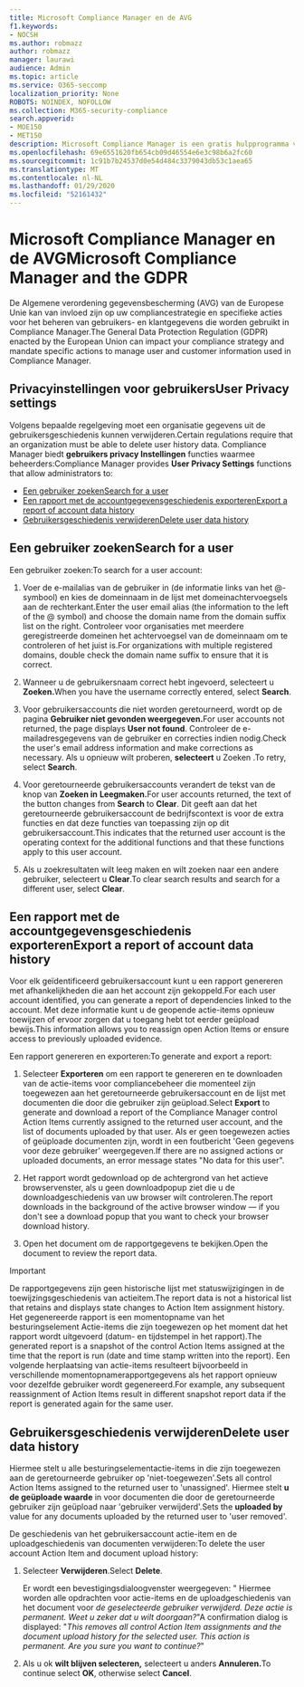 ```yaml
---
title: Microsoft Compliance Manager en de AVG
f1.keywords:
- NOCSH
ms.author: robmazz
author: robmazz
manager: laurawi
audience: Admin
ms.topic: article
ms.service: O365-seccomp
localization_priority: None
ROBOTS: NOINDEX, NOFOLLOW
ms.collection: M365-security-compliance
search.appverid:
- MOE150
- MET150
description: Microsoft Compliance Manager is een gratis hulpprogramma voor risicoanalyse op basis van werkstroom in de Microsoft Service Trust Portal. Met Compliance Manager kunt u nalevingsactiviteiten met betrekking tot Microsoft-cloudservices bijhouden, toewijzen en controleren.
ms.openlocfilehash: 69e6551620fb654cb09d46554e6e3c98b6a2fc60
ms.sourcegitcommit: 1c91b7b24537d0e54d484c3379043db53c1aea65
ms.translationtype: MT
ms.contentlocale: nl-NL
ms.lasthandoff: 01/29/2020
ms.locfileid: "52161432"
---
```

# <a name="microsoft-compliance-manager-and-the-gdpr"></a><span data-ttu-id="d698c-104">Microsoft Compliance Manager en de AVG</span><span class="sxs-lookup"><span data-stu-id="d698c-104">Microsoft Compliance Manager and the GDPR</span></span>

<span data-ttu-id="d698c-105">De Algemene verordening gegevensbescherming (AVG) van de Europese Unie kan van invloed zijn op uw compliancestrategie en specifieke acties voor het beheren van gebruikers- en klantgegevens die worden gebruikt in Compliance Manager.</span><span class="sxs-lookup"><span data-stu-id="d698c-105">The General Data Protection Regulation (GDPR) enacted by the European Union can impact your compliance strategy and mandate specific actions to manage user and customer information used in Compliance Manager.</span></span>

## <a name="user-privacy-settings"></a><span data-ttu-id="d698c-106">Privacyinstellingen voor gebruikers</span><span class="sxs-lookup"><span data-stu-id="d698c-106">User Privacy settings</span></span>

<span data-ttu-id="d698c-107">Volgens bepaalde regelgeving moet een organisatie gegevens uit de gebruikersgeschiedenis kunnen verwijderen.</span><span class="sxs-lookup"><span data-stu-id="d698c-107">Certain regulations require that an organization must be able to delete user history data.</span></span> <span data-ttu-id="d698c-108">Compliance Manager biedt **gebruikers privacy Instellingen** functies waarmee beheerders:</span><span class="sxs-lookup"><span data-stu-id="d698c-108">Compliance Manager provides **User Privacy Settings** functions that allow administrators to:</span></span>
  
- [<span data-ttu-id="d698c-109">Een gebruiker zoeken</span><span class="sxs-lookup"><span data-stu-id="d698c-109">Search for a user</span></span>](#search-for-a-user)
- [<span data-ttu-id="d698c-110">Een rapport met de accountgegevensgeschiedenis exporteren</span><span class="sxs-lookup"><span data-stu-id="d698c-110">Export a report of account data history</span></span>](#export-a-report-of-account-data-history)
- [<span data-ttu-id="d698c-111">Gebruikersgeschiedenis verwijderen</span><span class="sxs-lookup"><span data-stu-id="d698c-111">Delete user data history</span></span>](#delete-user-data-history)
  
## <a name="search-for-a-user"></a><span data-ttu-id="d698c-112">Een gebruiker zoeken</span><span class="sxs-lookup"><span data-stu-id="d698c-112">Search for a user</span></span>

<span data-ttu-id="d698c-113">Een gebruiker zoeken:</span><span class="sxs-lookup"><span data-stu-id="d698c-113">To search for a user account:</span></span>
  
1. <span data-ttu-id="d698c-114">Voer de e-mailalias van de gebruiker in (de informatie links van het @-symbool) en kies de domeinnaam in de lijst met domeinachtervoegsels aan de rechterkant.</span><span class="sxs-lookup"><span data-stu-id="d698c-114">Enter the user email alias (the information to the left of the @ symbol) and choose the domain name from the  domain suffix list on the right.</span></span> <span data-ttu-id="d698c-115">Controleer voor organisaties met meerdere geregistreerde domeinen het achtervoegsel van de domeinnaam om te controleren of het juist is.</span><span class="sxs-lookup"><span data-stu-id="d698c-115">For organizations with multiple registered domains, double check the domain name suffix to ensure that it is correct.</span></span>

2. <span data-ttu-id="d698c-116">Wanneer u de gebruikersnaam correct hebt ingevoerd, selecteert u **Zoeken.**</span><span class="sxs-lookup"><span data-stu-id="d698c-116">When you have the username correctly entered, select **Search**.</span></span>

3. <span data-ttu-id="d698c-117">Voor gebruikersaccounts die niet worden geretourneerd, wordt op de pagina **Gebruiker niet gevonden weergegeven.**</span><span class="sxs-lookup"><span data-stu-id="d698c-117">For user accounts not returned, the page displays **User not found**.</span></span> <span data-ttu-id="d698c-118">Controleer de e-mailadresgegevens van de gebruiker en correcties indien nodig.</span><span class="sxs-lookup"><span data-stu-id="d698c-118">Check the user's email address information and make corrections as necessary.</span></span> <span data-ttu-id="d698c-119">Als u opnieuw wilt proberen, **selecteert** u Zoeken .</span><span class="sxs-lookup"><span data-stu-id="d698c-119">To retry, select **Search**.</span></span>

4. <span data-ttu-id="d698c-120">Voor geretourneerde gebruikersaccounts verandert de tekst van de knop van **Zoeken in** **Leegmaken.**</span><span class="sxs-lookup"><span data-stu-id="d698c-120">For user accounts returned, the text of the button changes from **Search** to **Clear**.</span></span> <span data-ttu-id="d698c-121">Dit geeft aan dat het geretourneerde gebruikersaccount de bedrijfscontext is voor de extra functies en dat deze functies van toepassing zijn op dit gebruikersaccount.</span><span class="sxs-lookup"><span data-stu-id="d698c-121">This indicates that the returned user account is the operating context for the additional functions and that these functions apply to this user account.</span></span>

5. <span data-ttu-id="d698c-122">Als u zoekresultaten wilt leeg maken en wilt zoeken naar een andere gebruiker, selecteert u **Clear**.</span><span class="sxs-lookup"><span data-stu-id="d698c-122">To clear search results and search for a different user, select **Clear**.</span></span>

## <a name="export-a-report-of-account-data-history"></a><span data-ttu-id="d698c-123">Een rapport met de accountgegevensgeschiedenis exporteren</span><span class="sxs-lookup"><span data-stu-id="d698c-123">Export a report of account data history</span></span>

<span data-ttu-id="d698c-124">Voor elk geïdentificeerd gebruikersaccount kunt u een rapport genereren met afhankelijkheden die aan het account zijn gekoppeld.</span><span class="sxs-lookup"><span data-stu-id="d698c-124">For each user account identified, you can generate a report of dependencies linked to the account.</span></span> <span data-ttu-id="d698c-125">Met deze informatie kunt u de geopende actie-items opnieuw toewijzen of ervoor zorgen dat u toegang hebt tot eerder geüpload bewijs.</span><span class="sxs-lookup"><span data-stu-id="d698c-125">This information allows you to reassign open Action Items or ensure access to previously uploaded evidence.</span></span>
  
 <span data-ttu-id="d698c-126">Een rapport genereren en exporteren:</span><span class="sxs-lookup"><span data-stu-id="d698c-126">To generate and export a report:</span></span>
  
1. <span data-ttu-id="d698c-127">Selecteer **Exporteren** om een rapport te genereren en te downloaden van de actie-items voor compliancebeheer die momenteel zijn toegewezen aan het geretourneerde gebruikersaccount en de lijst met documenten die door die gebruiker zijn geüpload.</span><span class="sxs-lookup"><span data-stu-id="d698c-127">Select **Export** to generate and download a report of the Compliance Manager control Action Items currently assigned to the returned user account, and the list of documents uploaded by that user.</span></span> <span data-ttu-id="d698c-128">Als er geen toegewezen acties of geüploade documenten zijn, wordt in een foutbericht 'Geen gegevens voor deze gebruiker' weergegeven.</span><span class="sxs-lookup"><span data-stu-id="d698c-128">If there are no assigned actions or uploaded documents, an error message states "No data for this user".</span></span>

2. <span data-ttu-id="d698c-129">Het rapport wordt gedownload op de achtergrond van het actieve browservenster, als u geen downloadpopup ziet die u de downloadgeschiedenis van uw browser wilt controleren.</span><span class="sxs-lookup"><span data-stu-id="d698c-129">The report downloads in the background of the active browser window — if you don't see a download popup that you want to check your browser download history.</span></span>

3. <span data-ttu-id="d698c-130">Open het document om de rapportgegevens te bekijken.</span><span class="sxs-lookup"><span data-stu-id="d698c-130">Open the document to review the report data.</span></span>

> [!IMPORTANT]
> <span data-ttu-id="d698c-131">De rapportgegevens zijn geen historische lijst met statuswijzigingen in de toewijzingsgeschiedenis van actieitem.</span><span class="sxs-lookup"><span data-stu-id="d698c-131">The report data is not a historical list that retains and displays state changes to Action Item assignment history.</span></span> <span data-ttu-id="d698c-132">Het gegenereerde rapport is een momentopname van het besturingselement Actie-items die zijn toegewezen op het moment dat het rapport wordt uitgevoerd (datum- en tijdstempel in het rapport).</span><span class="sxs-lookup"><span data-stu-id="d698c-132">The generated report is a snapshot of the control Action Items assigned at the time that the report is run (date and time stamp written into the report).</span></span> <span data-ttu-id="d698c-133">Een volgende herplaatsing van actie-items resulteert bijvoorbeeld in verschillende momentopnamerapportgegevens als het rapport opnieuw voor dezelfde gebruiker wordt gegenereerd.</span><span class="sxs-lookup"><span data-stu-id="d698c-133">For example, any subsequent reassignment of Action Items result in different snapshot report data if the report is generated again for the same user.</span></span>
  
## <a name="delete-user-data-history"></a><span data-ttu-id="d698c-134">Gebruikersgeschiedenis verwijderen</span><span class="sxs-lookup"><span data-stu-id="d698c-134">Delete user data history</span></span>

<span data-ttu-id="d698c-135">Hiermee stelt u alle besturingselementactie-items in die zijn toegewezen aan de geretourneerde gebruiker op 'niet-toegewezen'.</span><span class="sxs-lookup"><span data-stu-id="d698c-135">Sets all control Action Items assigned to the returned user to 'unassigned'.</span></span> <span data-ttu-id="d698c-136">Hiermee stelt **u de geüploade waarde** in voor documenten die door de geretourneerde gebruiker zijn geüpload naar 'gebruiker verwijderd'.</span><span class="sxs-lookup"><span data-stu-id="d698c-136">Sets the **uploaded by** value for any documents uploaded by the returned user to 'user removed'.</span></span>
  
<span data-ttu-id="d698c-137">De geschiedenis van het gebruikersaccount actie-item en de uploadgeschiedenis van documenten verwijderen:</span><span class="sxs-lookup"><span data-stu-id="d698c-137">To delete the user account Action Item and document upload history:</span></span>
  
1. <span data-ttu-id="d698c-138">Selecteer **Verwijderen**.</span><span class="sxs-lookup"><span data-stu-id="d698c-138">Select **Delete**.</span></span>

    <span data-ttu-id="d698c-139">Er wordt een bevestigingsdialoogvenster weergegeven: " Hiermee worden alle opdrachten voor actie-items en de uploadgeschiedenis van het document voor *de geselecteerde gebruiker verwijderd. Deze actie is permanent. Weet u zeker dat u wilt doorgaan?*"</span><span class="sxs-lookup"><span data-stu-id="d698c-139">A confirmation dialog is displayed: "*This removes all control Action Item assignments and the document upload history for the selected user. This action is permanent. Are you sure you want to continue?*"</span></span>

2. <span data-ttu-id="d698c-140">Als u ok **wilt blijven selecteren,** selecteert u anders **Annuleren.**</span><span class="sxs-lookup"><span data-stu-id="d698c-140">To continue select **OK**, otherwise select **Cancel**.</span></span>
